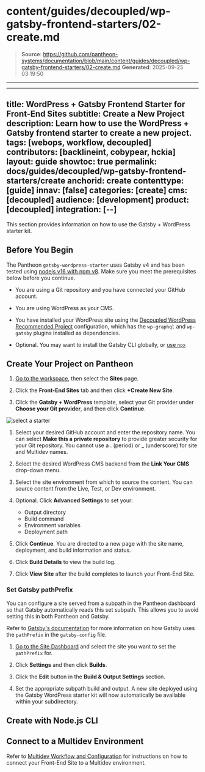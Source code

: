 # content/guides/decoupled/wp-gatsby-frontend-starters/02-create.md

> **Source**: https://github.com/pantheon-systems/documentation/blob/main/content/guides/decoupled/wp-gatsby-frontend-starters/02-create.md
> **Generated**: 2025-09-25 03:19:50

---

---
title: WordPress + Gatsby Frontend Starter for Front-End Sites
subtitle: Create a New Project
description: Learn how to use the WordPress + Gatsby frontend starter to create a new project.
tags: [webops, workflow, decoupled]
contributors: [backlineint, cobypear, hckia]
layout: guide
showtoc: true
permalink: docs/guides/decoupled/wp-gatsby-frontend-starters/create
anchorid: create
contenttype: [guide]
innav: [false]
categories: [create]
cms: [decoupled]
audience: [development]
product: [decoupled]
integration: [--]
---

This section provides information on how to use the Gatsby + WordPress starter kit.

## Before You Begin

The Pantheon `gatsby-wordpress-starter` uses Gatsby v4 and has been tested using [nodejs v16 with npm v8](https://nodejs.org/en/download/). Make sure you meet the prerequisites below before you continue.

- You are using a Git repository and you have connected your GitHub account.

- You are using WordPress as your CMS.

- You have installed your WordPress site using the [Decoupled WordPress Recommended Project](https://github.com/pantheon-upstreams/decoupled-wordpress-composer-managed) configuration, which has the `wp-graphql` and `wp-gatsby` plugins installed as dependencies.


- Optional. You may want to install the Gatsby CLI globally, or [use `npx`](https://www.npmjs.com/package/npx)

## Create Your Project on Pantheon

1. [Go to the workspace](/guides/account-mgmt/workspace-sites-teams/workspaces#switch-between-workspaces), then select the **Sites** page.

1. Click the **Front-End Sites** tab and then click **+Create New Site**.

1. Click the **Gatsby + WordPress** template, select your Git provider under **Choose your Git provider**, and then click **Continue**.

  ![select a starter](../../../../images/decoupled-select-starter-new.png)

1. Select your desired GitHub account and enter the repository name. You can select **Make this a private repository** to provide greater security for your Git repository. You cannot use a . (period) or _ (underscore) for site and Multidev names.

1. Select the desired WordPress CMS backend from the **Link Your CMS** drop-down menu.

1. Select the site environment from which to source the content. You can source content from the Live, Test, or Dev environment.

1. Optional. Click **Advanced Settings** to set your:

    - Output directory
    - Build command
    - Environment variables
    - Deployment path

1. Click **Continue**. You are directed to a new page with the site name, deployment, and build information and status.

1. Click **Build Details** to view the build log.

1. Click **View Site** after the build completes to launch your Front-End Site.

### Set Gatsby pathPrefix

You can configure a site served from a subpath in the Pantheon dashboard so that Gatsby automatically reads this set subpath. This allows you to avoid setting this in both Pantheon and Gatsby.

Refer to [Gatsby's documentation](https://www.gatsbyjs.com/docs/how-to/previews-deploys-hosting/path-prefix/#instructions) for more information on how Gatsby uses the `pathPrefix` in the `gatsby-config` file.

1. [Go to the Site Dashboard](/guides/account-mgmt/workspace-sites-teams/sites#site-dashboard) and select the site you want to set the `pathPrefix` for.

1. Click **Settings** and then click **Builds**.

1. Click the **Edit** button in the **Build & Output Settings** section.

1. Set the appropriate subpath build and output. A new site deployed using the Gatsby WordPress starter kit will now automatically be available within your subdirectory.

## Create with Node.js CLI

<Partial file="decoupled-nodejs-cli.md" />

## Connect to a Multidev Environment

Refer to [Multidev Workflow and Configuration](/guides/decoupled/overview/fes-multidev) for instructions on how to connect your Front-End Site to a Multidev environment.